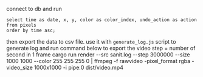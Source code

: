 connect to db and run
```
select time as date, x, y, color as color_index, undo_action as action
from pixels
order by time asc;
```
then export the data to csv file. use it with `generate_log.js` script to generate log and run command below to export the video
step = number of second in 1 frame
cargo run render --src sanit.log --step 3000000 --size 1000 1000 --color 255 255 255 0 | ffmpeg -f rawvideo -pixel_format rgba -video_size 1000x1000 -i pipe:0  dist/video.mp4
